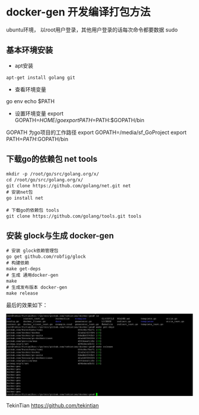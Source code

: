 

# docker-gen 开发编译打包方法

ubuntu环境， 以root用户登录，其他用户登录的话每次命令都要数据 sudo 





## 基本环境安装
- apt安装
~~~shel
apt-get install golang git
~~~

- 查看环境变量

go env
echo $PATH

- 设置环境变量
export GOPATH=$HOME/go
export PATH=$PATH:$GOPATH/bin


GOPATH 为go项目的工作路径
export GOPATH=/media/sf_GoProject
export PATH=$PATH:$GOPATH/bin

## 下载go的依赖包  net tools
~~~shell
mkdir -p /root/go/src/golang.org/x/
cd /root/go/src/golang.org/x/
git clone https://github.com/golang/net.git net
# 安装net包
go install net

# 下载go的依赖包 tools
git clone https://github.com/golang/tools.git tools

~~~

## 安装 glock与生成 docker-gen
```
# 安装 glock依赖管理包
go get github.com/robfig/glock
# 构建依赖
make get-deps
# 生成 通用docker-gen
make
# 生成发布版本 docker-gen
make release
```

最后的效果如下：

![](make-docker-gen.png)







TekinTian  https://github.com/tekintian




